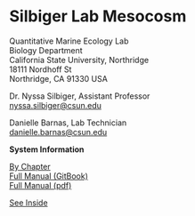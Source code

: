 # Silbiger Lab Mesocosm

Quantitative Marine Ecology Lab  
Biology Department  
California State University, Northridge  
18111 Nordhoff St  
Northridge, CA 91330 USA

Dr. Nyssa Silbiger, Assistant Professor  
nyssa.silbiger@csun.edu

Danielle Barnas, Lab Technician  
danielle.barnas@csun.edu

**System Information**

[By Chapter](https://github.com/SilbigerLab/Mesocosm_User_Manual/tree/master/SUMMARY.md)  
[Full Manual \(GitBook\)](https://silbigerlab.gitbook.io/mesocosm-user-manual/)  
[Full Manual \(pdf\)](https://github.com/SilbigerLab/Mesocosm_User_Manual/blob/master/docs/Mesocosm_Manual.pdf)

[See Inside](images/)
